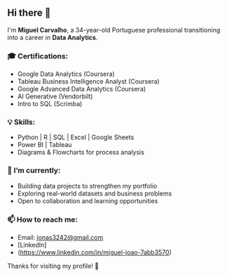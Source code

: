 ## Hi there 👋


I'm **Miguel Carvalho**, a 34-year-old Portuguese professional transitioning into a career in **Data Analytics**.

### 🎓 Certifications:
- Google Data Analytics (Coursera)
- Tableau Business Intelligence Analyst (Coursera)
- Google Advanced Data Analytics (Coursera)
- AI Generative (Vendorbilt)
- Intro to SQL (Scrimba)

### 💡 Skills:
- Python | R | SQL | Excel | Google Sheets  
- Power BI | Tableau  
- Diagrams & Flowcharts for process analysis

### 🚀 I’m currently:
- Building data projects to strengthen my portfolio  
- Exploring real-world datasets and business problems  
- Open to collaboration and learning opportunities

### 📫 How to reach me:
- Email: jonas3242@gmail.com  
- [LinkedIn]
- (https://www.linkedin.com/in/miguel-joao-7abb3570)

Thanks for visiting my profile! 🚀

